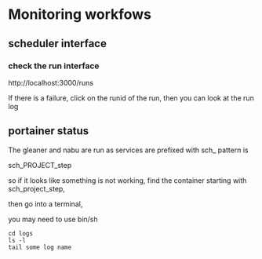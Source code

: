 # Monitoring workfows

## scheduler interface

### check the run interface

http://localhost:3000/runs

If there is a failure, click on the runid of the run, then you can look at the run log

## portainer status

The gleaner and nabu are run as services are prefixed with sch\_
pattern is

sch_PROJECT_step

so if it looks like something is not working, find the container starting with sch_project_step,

then go into a terminal,

you may need to use bin/sh

```shell
cd logs
ls -l
tail some log name
```

